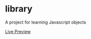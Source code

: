 # library
A project for learning Javascript objects

[Live Preview](https://cauanoli.github.io/library/)
